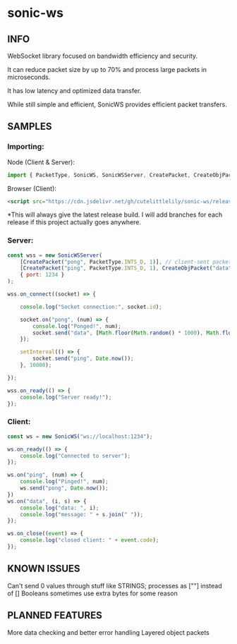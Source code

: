 # sonic-ws

## INFO

WebSocket library focused on bandwidth efficiency and security.

It can reduce packet size by up to 70% and process large packets in microseconds.

It has low latency and optimized data transfer.

While still simple and efficient, SonicWS provides efficient packet transfers.

## SAMPLES

### Importing:
Node (Client & Server):
```js
import { PacketType, SonicWS, SonicWSServer, CreatePacket, CreateObjPacket } from "sonic-ws";
```
Browser (Client):
```html
<script src="https://cdn.jsdelivr.net/gh/cutelittlelily/sonic-ws/release/SonicWS_bundle.js"></script>
```
*This will always give the latest release build. I will add branches for each release if this project actually goes anywhere.

### Server:
```js
const wss = new SonicWSServer(
    [CreatePacket("pong", PacketType.INTS_D, 1)], // client-sent packets
    [CreatePacket("ping", PacketType.INTS_D, 1), CreateObjPacket("data", [PacketType.INTS_A, PacketTypes.STRING], [2, 3])], // server-sent packets
    { port: 1234 }
);

wss.on_connect((socket) => {

    console.log("Socket connection:", socket.id);

    socket.on("pong", (num) => {
        console.log("Ponged!", num);
        socket.send("data", [Math.floor(Math.random() * 1000), Math.floor(Math.random() * 1000)], ["hello", "from", "server"]);
    });

    setInterval(() => {
        socket.send("ping", Date.now());
    }, 10000);

});

wss.on_ready(() => {
    console.log("Server ready!");
});
```

### Client:
```js
const ws = new SonicWS("ws://localhost:1234");

ws.on_ready(() => {
    console.log("Connected to server");
});

ws.on("ping", (num) => {
    console.log("Pinged!", num);
    ws.send("pong", Date.now());
})
ws.on("data", (i, s) => {
    console.log("data: ", i);
    console.log("message: " + s.join(" "));
});

ws.on_close((event) => {
    console.log("closed client: " + event.code);
});
```

## KNOWN ISSUES

Can't send 0 values through stuff like STRINGS; processes as [""] instead of []
Booleans sometimes use extra bytes for some reason

## PLANNED FEATURES

More data checking and better error handling
Layered object packets